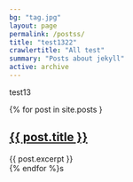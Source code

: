 ```yaml
---
bg: "tag.jpg"
layout: page
permalink: /postss/
title: "test1322"
crawlertitle: "All test"
summary: "Posts about jekyll"
active: archive
---
```


test13


{% for post in site.posts }
  <article class="index-page">
    <h2><a href="{{ post.url | relative_url }}">{{ post.title }}</a></h2>
    {{ post.excerpt }}
  </article>
{% endfor %}s